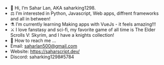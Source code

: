 - 🎃 Hi, I’m Sahar Lan, AKA saharking1298.
- ⚖️ I’m interested in Python, Javascript, Web apps, diffrent frameworks and all in between!
- ⚗️ I’m currently learning Making apps with VueJs - it feels amazing!!!
- ⚔️ I love fanstasy and sci-fi, my favorite game of all time is The Elder Scrolls V: Skyrim, and I have a knights collection!
- 🔮 How to reach me ...
- Email: saharlan500@gmail.com
- Website: https://saharscript.dev/
- Discord: saharking1298#5784

<!---
saharking1298/saharking1298 is a ✨ special ✨ repository because its `README.md` (this file) appears on your GitHub profile.
You can click the Preview link to take a look at your changes.
--->
